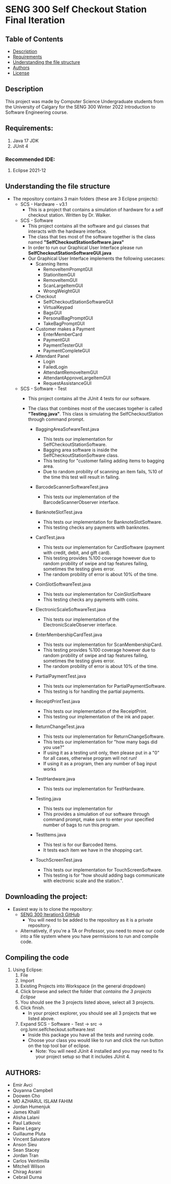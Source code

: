 # SENG 300 Self Checkout Station Final Iteration 

## Table of Contents
- [Description](#Description)
- [Requirements](#Requirements)
- [Understanding the file structure](#understanding-the-file-structure)
- [Authors](#Authors)
- [License](#License)


## Description
This project was made by Computer Science Undergraduate students from the University of Calgary
for the SENG 300 Winter 2022 Introduction to Software Engineering course.


## Requirements:
1. Java 17 JDK
2. JUnit 4

### Recommended IDE:
1. Eclipse 2021-12


## Understanding the file structure
* The repository contains 3 main folders (these are 3 Eclipse projects):
    + SCS - Hardware - v3.1
        + This is a project that contains a simulation of hardware for a self checkout station. Written by Dr. Walker.
    + SCS - Software 
        + This project contains all the software and gui classes that interacts with the hardware interface.
        + The class that ties most of the software together is the class named **"SelfCheckoutStationSoftware.java"**
        + In order to run our Graphical User Interface please run **SelfCheckoutStationSoftwareGUI.java**
        * Our Graphical User Interface implements the following usecases:
            + Scanning Items
                + RemoveItemPromptGUI
                + StationItemGUI
                + RemoveItemGUI
                + ScanLargeItemGUI
                + WrongWeightGUI
            + Checkout
                + SelfCheckoutStationSoftwareGUI
                + VirtualKeypad
                + BagsGUI
                + PersonalBagPromptGUI
                + TakeBagPromptGUI
            + Customer makes a Payment
                + EnterMemberCard
                + PaymentGUI
                + PaymentTesterGUI
                + PaymentCompleteGUI
            + Attendant Panel
                + Login
                + FailedLogin
                + AttendantRemoveItemGUI
                + AttendantApproveLargeItemGUI
                + RequestAssistanceGUI
    + SCS - Software - Test
        + This project contains all the JUnit 4 tests for our software.
         + The class that combines most of the usecases togeher is called **"Testing.java"**. This class is simulating the SelfCheckoutStation through command prompt.

            + BaggingAreaSofwareTest.java
                + This tests our implementation for SelfCheckoutStationSoftware.
                + Bagging area software is inside the SelfCheckoutStationSoftware class.
                + This testing for "customer failing adding items to bagging area.
                + Due to random probility of scanning an item fails, %10 of the time this test will result in failing.

            + BarcodeScannerSoftwareTest.java
                + This tests our implementation of the BarcodeScannerObserver interface.

            + BanknoteSlotTest.java
                + This tests our implementation for BanknoteSlotSoftware.
                + This testing checks any payments with banknotes.

            + CardTest.java
                + This tests our implementation for CardSoftware (payment with credit, debit, and gift card).
                + This testing provides %100 coverage however due to random probility of swipe and tap features failing, sometimes the testing gives error. 
                + The random probility of error is about 10% of the time.

            + CoinSlotSoftwareTest.java
                + This tests our implementation for CoinSlotSoftware
                + This testing checks any payments with coins.

            + ElectronicScaleSoftwareTest.java
                + This tests our implementation of the ElectronicScaleObserver interface.

            + EnterMembershipCardTest.java
                + This tests our implementation for ScanMembershipCard.
                + This testing provides %100 coverage however due to random probility of swipe and tap features failing, sometimes the testing gives error. 
                + The random probility of error is about 10% of the time.

            + PartialPaymentTest.java
                + This tests our implementation for PartialPaymentSoftware.
                + This testing is for handling the partial payments.

            + ReceiptPrintTest.java
                + This tests our implementation of the ReceiptPrint.
                + This testing our implementation of the ink and paper.

            + ReturnChangeTest.java
                + This tests our implementation for ReturnChangeSoftware. 
                + This tests our implementation for "how many bags did you use?"
                + If using it as a testing unit only, then please put in a "0" for all cases, otherwise program will not run!
                + If using it as a program, then any number of bag input works
                 
            + TestHardware.java
                + This tests our implementation for TestHardware.

            + Testing.java
                + This tests our implementation for
                + This provides a simulation of our software through command prompt, make sure to enter your specified number of bags to run this program.

            + TestItems.java
                + This test is for our Barcoded Items.
                + It tests each item we have in the shopping cart.

            + TouchScreenTest.java
                + This tests our implementation for TouchScreenSoftware. 
                + This testing is for "how should adding bags communicate with electronic scale and the station.".

## Downloading the project:
* Easiest way is to clone the repository:
    + [SENG 300 Iteration3 GitHub](https://github.com/salvatore77788/project-iteration-3-software)
        + You will need to be added to the repository as it is a private repository.
    + Alternatively, if you're a TA or Professor, you need to move our code into a file system where you have permissions to run and compile code.

## Compiling the code
1. Using Eclipse:
    1. File
    2. Import
    3. Existing Projects into Workspace (in the general dropdown) 
    4. Click browse and select the folder that *contains the 3 projects Eclipse* 
    5. You should see the 3 projects listed above, select all 3 projects.
    6. Click finish.
        * In your project explorer, you should see all 3 projects that we listed above.
    7. Expand SCS - Software - Test -> src -> org.lsmr.selfcheckout.software.test
        * Inside this package you have all the tests and running code.
        * Choose your class you would like to run and click the run button on the top tool bar of eclipse.
            + Note: You will need JUnit 4 installed and you may need to fix your project setup so that it includes JUnit 4.


## AUTHORS:
* Emir Avci
* Quyanna Campbell
* Doowen Cho
* MD AZHARUL ISLAM FAHIM
* Jordan Humenjuk
* James Khalil
* Alisha Lalani
* Paul Latkovic
* Raine Legary
* Guillaume Pluta
* Vincent Salvatore
* Anson Sieu
* Sean Stacey
* Jordan Tran
* Carlos Veintimilla
* Mitchell Wilson
* Chirag Asrani
* Cebrail Durna
